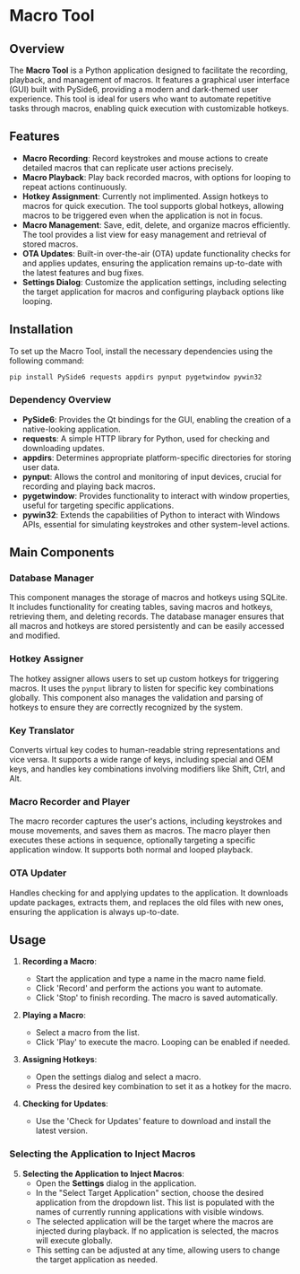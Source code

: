 # Macro Tool

## Overview

The **Macro Tool** is a Python application designed to facilitate the recording, playback, and management of macros. It features a graphical user interface (GUI) built with PySide6, providing a modern and dark-themed user experience. This tool is ideal for users who want to automate repetitive tasks through macros, enabling quick execution with customizable hotkeys.

## Features

- **Macro Recording**: Record keystrokes and mouse actions to create detailed macros that can replicate user actions precisely.
- **Macro Playback**: Play back recorded macros, with options for looping to repeat actions continuously.
- **Hotkey Assignment**: Currently not implimented. Assign hotkeys to macros for quick execution. The tool supports global hotkeys, allowing macros to be triggered even when the application is not in focus.
- **Macro Management**: Save, edit, delete, and organize macros efficiently. The tool provides a list view for easy management and retrieval of stored macros.
- **OTA Updates**: Built-in over-the-air (OTA) update functionality checks for and applies updates, ensuring the application remains up-to-date with the latest features and bug fixes.
- **Settings Dialog**: Customize the application settings, including selecting the target application for macros and configuring playback options like looping.

## Installation

To set up the Macro Tool, install the necessary dependencies using the following command:

```bash
pip install PySide6 requests appdirs pynput pygetwindow pywin32
```

### Dependency Overview

- **PySide6**: Provides the Qt bindings for the GUI, enabling the creation of a native-looking application.
- **requests**: A simple HTTP library for Python, used for checking and downloading updates.
- **appdirs**: Determines appropriate platform-specific directories for storing user data.
- **pynput**: Allows the control and monitoring of input devices, crucial for recording and playing back macros.
- **pygetwindow**: Provides functionality to interact with window properties, useful for targeting specific applications.
- **pywin32**: Extends the capabilities of Python to interact with Windows APIs, essential for simulating keystrokes and other system-level actions.

## Main Components

### Database Manager
This component manages the storage of macros and hotkeys using SQLite. It includes functionality for creating tables, saving macros and hotkeys, retrieving them, and deleting records. The database manager ensures that all macros and hotkeys are stored persistently and can be easily accessed and modified.

### Hotkey Assigner
The hotkey assigner allows users to set up custom hotkeys for triggering macros. It uses the `pynput` library to listen for specific key combinations globally. This component also manages the validation and parsing of hotkeys to ensure they are correctly recognized by the system.

### Key Translator
Converts virtual key codes to human-readable string representations and vice versa. It supports a wide range of keys, including special and OEM keys, and handles key combinations involving modifiers like Shift, Ctrl, and Alt.

### Macro Recorder and Player
The macro recorder captures the user's actions, including keystrokes and mouse movements, and saves them as macros. The macro player then executes these actions in sequence, optionally targeting a specific application window. It supports both normal and looped playback.

### OTA Updater
Handles checking for and applying updates to the application. It downloads update packages, extracts them, and replaces the old files with new ones, ensuring the application is always up-to-date.

## Usage

1. **Recording a Macro**:
   - Start the application and type a name in the macro name field.
   - Click 'Record' and perform the actions you want to automate.
   - Click 'Stop' to finish recording. The macro is saved automatically.

2. **Playing a Macro**:
   - Select a macro from the list.
   - Click 'Play' to execute the macro. Looping can be enabled if needed.

3. **Assigning Hotkeys**:
   - Open the settings dialog and select a macro.
   - Press the desired key combination to set it as a hotkey for the macro.

4. **Checking for Updates**:
   - Use the 'Check for Updates' feature to download and install the latest version.

### Selecting the Application to Inject Macros

5. **Selecting the Application to Inject Macros**:
   - Open the **Settings** dialog in the application.
   - In the "Select Target Application" section, choose the desired application from the dropdown list. This list is populated with the names of currently running applications with visible windows.
   - The selected application will be the target where the macros are injected during playback. If no application is selected, the macros will execute globally.
   - This setting can be adjusted at any time, allowing users to change the target application as needed.

